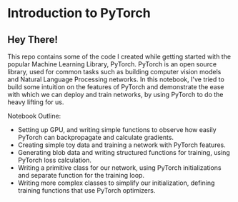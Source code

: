 # Introduction to PyTorch

## Hey There!

This repo contains some of the code I created while getting started with the popular Machine Learning Library, PyTorch. PyTorch is an open source library, used for common tasks such as building computer vision models and Natural Language Processing networks. In this notebook, I've tried to build some intuition on the features of PyTorch and demonstrate the ease with which we can deploy and train networks, by using PyTorch to do the heavy lifting for us.

Notebook Outline:
- Setting up GPU, and writing simple functions to observe how easily PyTorch can backpropagate and calculate gradients.
- Creating simple toy data and training a network with PyTorch features.
- Generating blob data and writing structured functions for training, using PyTorch loss calculation.
- Writing a primitive class for our network, using PyTorch initializations and separate function for the training loop.
- Writing more complex classes to simplify our initialization, defining training functions that use PyTorch optimizers.

 
